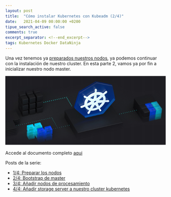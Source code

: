 ```yaml
---
layout: post
title:  "Cómo instalar Kubernetes con Kubeadm (2/4)"
date:   2021-04-09 00:00:00 +0200
tipue_search_active: false
comments: true
excerpt_separator: <!--end_excerpt-->
tags: Kubernetes Docker DataNinja
---
```


Una vez tenemos ya [preparados nuestros nodos](https://enriquecatala.com/2021/03/30/instalar-cluster-kubernetes-kubeadm.html), ya podemos continuar con la instalación de nuestro cluster. En esta parte 2, vamos ya por fin a inicializar nuestro nodo master.

[![kubeadm](/img/posts/kubeadm/arc.png)](https://blogvisionarios.com/e-learning/data/kubernetes-bootstrap-cluster-kubeadm/)

<!--end_excerpt-->

Accede al documento completo [aqui](https://blogvisionarios.com/e-learning/data/kubernetes-bootstrap-cluster-kubeadm/)

Posts de la serie:
- [1/4: Preparar los nodos](https://enriquecatala.com/2021/03/30/instalar-cluster-kubernetes-kubeadm.html)
- [2/4: Bootstrap de master](https://enriquecatala.com/2021/04/08/kubernetes-master-bootstap-kubeadm.html)
- [3/4: Añadir nodos de procesamiento](https://enriquecatala.com/2021/04/12/kubernetes-inicializar-nodos-procesamiento.html)
- [4/4: Añadir storage server a nuestro cluster kubernetes](https://enriquecatala.com/2021/04/26/kubernetes-a%C3%B1adir-persistencia.html)